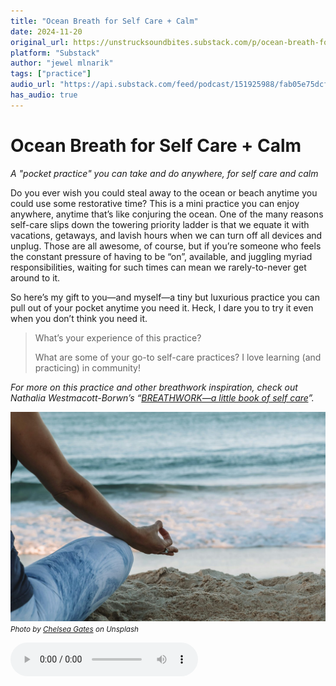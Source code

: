 ```yaml
---
title: "Ocean Breath for Self Care + Calm"
date: 2024-11-20
original_url: https://unstrucksoundbites.substack.com/p/ocean-breath-for-self-care-calm
platform: "Substack"
author: "jewel mlnarik"
tags: ["practice"]
audio_url: "https://api.substack.com/feed/podcast/151925988/fab05e75dcf26d85da9e614f77d1f69d.mp3"
has_audio: true
---
```


# Ocean Breath for Self Care + Calm

*A "pocket practice" you can take and do anywhere, for self care and calm*

Do you ever wish you could steal away to the ocean or beach anytime you could use some restorative time? This is a mini practice you can enjoy anywhere, anytime that’s like conjuring the ocean. One of the many reasons self-care slips down the towering priority ladder is that we equate it with vacations, getaways, and lavish hours when we can turn off all devices and unplug. Those are all awesome, of course, but if you’re someone who feels the constant pressure of having to be “on”, available, and juggling myriad responsibilities, waiting for such times can mean we rarely-to-never get around to it.

So here’s my gift to you—and myself—a tiny but luxurious practice you can pull out of your pocket anytime you need it. Heck, I dare you to try it even when you don’t think you need it.

> What’s your experience of this practice?
> 
> What are some of your go-to self-care practices? I love learning (and practicing) in community!

_For more on this practice and other breathwork inspiration, check out Nathalia Westmacott-Borwn’s “[BREATHWORK—a little book of self care](https://www.powells.com/book/-9781465485052)”._


![Featured image by Chelsea Gates, person sitting by ocean](images/2024-11-20-chelseagates.jpg)
<small>*Photo by [Chelsea Gates](https://unsplash.com/@chelseacgates) on Unsplash*</small>


<audio controls="controls">
  <source type="audio/mp3" src="hhttps://api.substack.com/feed/podcast/151925988/fab05e75dcf26d85da9e614f77d1f69d.mp3"></source>
  <p>https://api.substack.com/feed/podcast/151925988/fab05e75dcf26d85da9e614f77d1f69d.mp3</p>
</audio>
